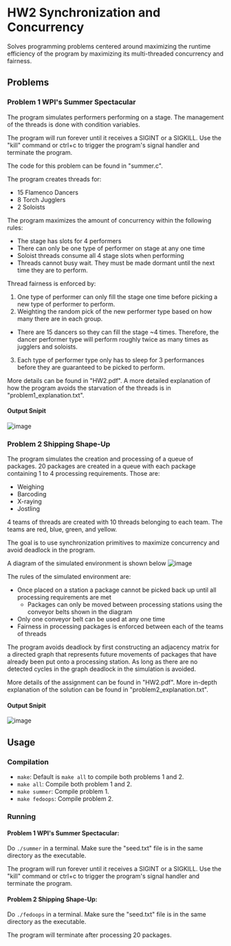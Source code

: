 # HW2 Synchronization and Concurrency

Solves programming problems centered around maximizing the runtime efficiency of the program by maximizing its multi-threaded concurrency and fairness.

## Problems

### Problem 1 WPI's Summer Spectacular

The program simulates performers performing on a stage. The management of the threads is done with condition variables.

The program will run forever until it receives a SIGINT or a SIGKILL.
Use the "kill" command or ctrl+c to trigger the program's signal handler and
terminate the program.

The code for this problem can be found in "summer.c".

The program creates threads for:
- 15 Flamenco Dancers
- 8 Torch Jugglers
- 2 Soloists

The program maximizes the amount of concurrency within the following rules:
- The stage has slots for 4 performers
- There can only be one type of performer on stage at any one time
- Soloist threads consume all 4 stage slots when performing
- Threads cannot busy wait. They must be made dormant until the next time they are to perform.

Thread fairness is enforced by:
1. One type of performer can only fill the stage one time before picking a new type of performer to perform.
2. Weighting the random pick of the new performer type based on how many there are in each group.
  - There are 15 dancers so they can fill the stage ~4 times. Therefore, the dancer performer type will perform roughly twice as many times as jugglers and soloists.
3. Each type of performer type only has to sleep for 3 performances before they are guaranteed to be picked to perform.

More details can be found in "HW2.pdf".
A more detailed explanation of how the program avoids the starvation of the threads is in "problem1_explanation.txt".

#### Output Snipit

![image](https://user-images.githubusercontent.com/32044950/120704898-27103480-c485-11eb-9e3e-08d941414ccc.png)

### Problem 2 Shipping Shape-Up

The program simulates the creation and processing of a queue of packages. 20 packages are created in a queue with each package containing 1 to 4 processing requirements.
Those are: 
- Weighing
- Barcoding
- X-raying
- Jostling

4 teams of threads are created with 10 threads belonging to each team. The teams are red, blue, green, and yellow.

The goal is to use synchronization primitives to maximize concurrency and avoid deadlock in the program.

A diagram of the simulated environment is shown below
![image](https://user-images.githubusercontent.com/32044950/120705799-43f93780-c486-11eb-8b9d-f0638febcad7.png)

The rules of the simulated environment are:
- Once placed on a station a package cannot be picked back up until all processing requirements are met
  - Packages can only be moved between processing stations using the conveyor belts shown in the diagram
- Only one conveyor belt can be used at any one time
- Fairness in processing packages is enforced between each of the teams of threads

The program avoids deadlock by first constructing an adjacency matrix for a
directed graph that represents future movements of packages that have already
been put onto a processing station. As long as there are no detected cycles in the graph
deadlock in the simulation is avoided.

More details of the assignment can be found in "HW2.pdf".
More in-depth explanation of the solution can be found in "problem2_explanation.txt".

#### Output Snipit

![image](https://user-images.githubusercontent.com/32044950/120707995-fe8a3980-c488-11eb-8d29-938cfc5f61f5.png)

## Usage

### Compilation
- `make`: Default is `make all` to compile both problems 1 and 2.
- `make all`: Compile both problem 1 and 2.
- `make summer`: Compile problem 1.
- `make fedoops`: Compile problem 2.

### Running
#### Problem 1 WPI's Summer Spectacular:
Do `./summer` in a terminal.
Make sure the "seed.txt" file is in the same directory as the executable.

The program will run forever until it receives a SIGINT or a SIGKILL.
Use the "kill" command or ctrl+c to trigger the program's signal handler and
terminate the program.

#### Problem 2 Shipping Shape-Up:
Do `./fedoops` in a terminal.
Make sure the "seed.txt" file is in the same directory as the executable.

The program will terminate after processing 20 packages.

